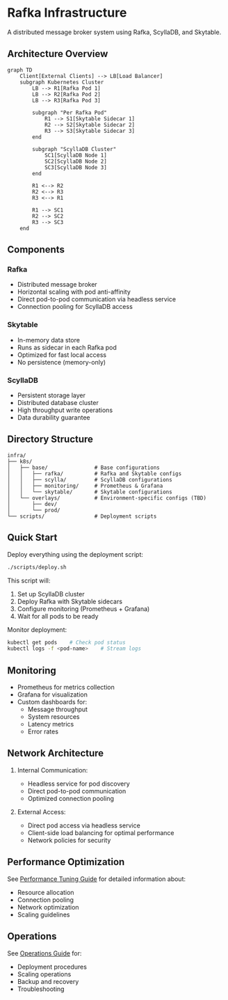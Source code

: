 # Rafka Infrastructure

A distributed message broker system using Rafka, ScyllaDB, and Skytable.

## Architecture Overview

```mermaid
graph TD
    Client[External Clients] --> LB[Load Balancer]
    subgraph Kubernetes Cluster
        LB --> R1[Rafka Pod 1]
        LB --> R2[Rafka Pod 2]
        LB --> R3[Rafka Pod 3]
        
        subgraph "Per Rafka Pod"
            R1 --> S1[Skytable Sidecar 1]
            R2 --> S2[Skytable Sidecar 2]
            R3 --> S3[Skytable Sidecar 3]
        end
        
        subgraph "ScyllaDB Cluster"
            SC1[ScyllaDB Node 1]
            SC2[ScyllaDB Node 2]
            SC3[ScyllaDB Node 3]
        end
        
        R1 <--> R2
        R2 <--> R3
        R3 <--> R1
        
        R1 --> SC1
        R2 --> SC2
        R3 --> SC3
    end
```

## Components

### Rafka
- Distributed message broker
- Horizontal scaling with pod anti-affinity
- Direct pod-to-pod communication via headless service
- Connection pooling for ScyllaDB access

### Skytable
- In-memory data store
- Runs as sidecar in each Rafka pod
- Optimized for fast local access
- No persistence (memory-only)

### ScyllaDB
- Persistent storage layer
- Distributed database cluster
- High throughput write operations
- Data durability guarantee

## Directory Structure
```
infra/
├── k8s/
│   ├── base/               # Base configurations
│   │   ├── rafka/          # Rafka and Skytable configs
│   │   ├── scylla/         # ScyllaDB configurations
│   │   ├── monitoring/     # Prometheus & Grafana
│   │   └── skytable/       # Skytable configurations
│   └── overlays/           # Environment-specific configs (TBD)
│       ├── dev/
│       └── prod/
└── scripts/                # Deployment scripts
```

## Quick Start

Deploy everything using the deployment script:
```bash
./scripts/deploy.sh
```

This script will:
1. Set up ScyllaDB cluster
2. Deploy Rafka with Skytable sidecars
3. Configure monitoring (Prometheus + Grafana)
4. Wait for all pods to be ready

Monitor deployment:
```bash
kubectl get pods    # Check pod status
kubectl logs -f <pod-name>    # Stream logs
```

## Monitoring

- Prometheus for metrics collection
- Grafana for visualization
- Custom dashboards for:
  * Message throughput
  * System resources
  * Latency metrics
  * Error rates

## Network Architecture

1. Internal Communication:
   - Headless service for pod discovery
   - Direct pod-to-pod communication
   - Optimized connection pooling

2. External Access:
   - Direct pod access via headless service
   - Client-side load balancing for optimal performance
   - Network policies for security

## Performance Optimization

See [Performance Tuning Guide](docs/performance-tuning.md) for detailed information about:
- Resource allocation
- Connection pooling
- Network optimization
- Scaling guidelines

## Operations

See [Operations Guide](docs/operations.md) for:
- Deployment procedures
- Scaling operations
- Backup and recovery
- Troubleshooting 